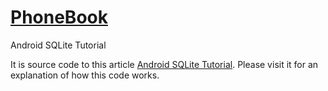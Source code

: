 # <a href="http://brianmatovu.com/android-sqlite-database-tutorial/">PhoneBook</a>
Android SQLite Tutorial

It is source code to this article <a href="http://brianmatovu.com/android-sqlite-database-tutorial/">Android SQLite Tutorial</a>. 
Please visit it for an explanation of how this code works.
